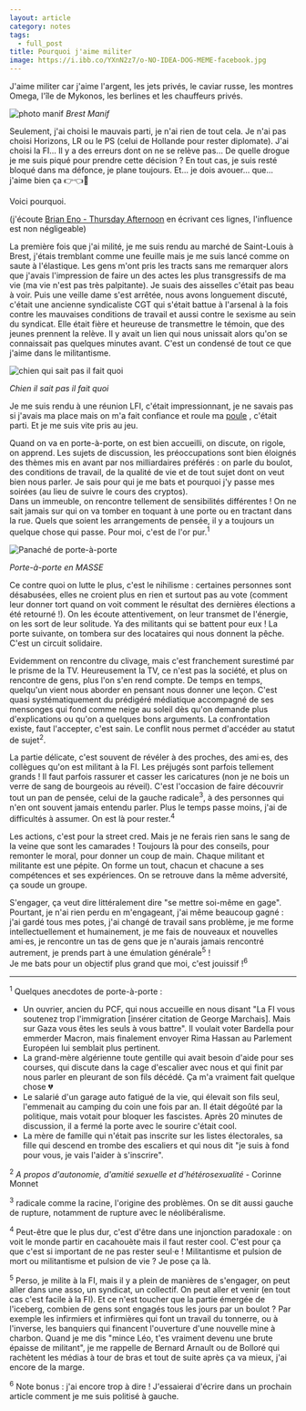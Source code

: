 ```yaml
---
layout: article
category: notes
tags:
  - full_post
title: Pourquoi j'aime militer
image: https://i.ibb.co/YXnN2z7/o-NO-IDEA-DOG-MEME-facebook.jpg
---
```

J'aime militer car j'aime l'argent, les jets privés, le caviar russe, les montres Omega, l'île de Mykonos, les berlines et les chauffeurs privés. 

![photo manif](https://i.ibb.co/NFdXv4q/photo-2024-10-21-23-05-42.jpg)
_Brest Manif_

<!--more-->

Seulement, j'ai choisi le mauvais parti, je n'ai rien de tout cela. Je n'ai pas choisi Horizons, LR ou le PS (celui de Hollande pour rester diplomate). J'ai choisi la FI... Il y a des erreurs dont on ne se relève pas... De quelle drogue je me suis piqué pour prendre cette décision ? En tout cas, je suis resté bloqué dans ma défonce, je plane toujours. Et... je dois avouer... que... j'aime bien ça 👉👈🥺 

Voici pourquoi. 

(j'écoute [Brian Eno - Thursday Afternoon](https://www.youtube.com/watch?v=TTHF2Dfw1Dg) en écrivant ces lignes, l'influence est non négligeable) 

La première fois que j'ai milité, je me suis rendu au marché de Saint-Louis à Brest, j'étais tremblant comme une feuille mais je me suis lancé comme on saute à l'élastique. Les gens m'ont pris les tracts sans me remarquer alors que j'avais l'impression de faire un des actes les plus transgressifs de ma vie (ma vie n'est pas très palpitante). Je suais des aisselles c'était pas beau à voir. Puis une veille dame s'est arrêtée, nous avons longuement discuté, c'était une ancienne syndicaliste CGT qui s'était battue à l'arsenal à la fois contre les mauvaises conditions de travail et aussi contre le sexisme au sein du syndicat. Elle était fière et heureuse de transmettre le témoin, que des jeunes prennent la relève. Il y avait un lien qui nous unissait alors qu'on se connaissait pas quelques minutes avant. C'est un condensé de tout ce que j'aime dans le militantisme. 

![chien qui sait pas il fait quoi](https://i.ibb.co/CHNShF6/photo-2024-10-20-19-03-34.jpg)

_Chien il sait pas il fait quoi_

Je me suis rendu à une réunion LFI, c'était impressionnant, je ne savais pas si j'avais ma place mais on m'a fait confiance et roule ma [poule](https://www.youtube.com/watch?v=qzADF4IVQ88) , c'était parti. Et je me suis vite pris au jeu.

Quand on va en porte-à-porte, on est bien accueilli, on discute, on rigole, on apprend. Les sujets de discussion, les préoccupations sont bien éloignés des thèmes mis en avant par nos milliardaires préférés : on parle du boulot, des conditions de travail, de la qualité de vie et de tout sujet dont on veut bien nous parler. Je sais pour qui je me bats et pourquoi j'y passe mes soirées (au lieu de suivre le cours des cryptos).  
Dans un immeuble, on rencontre tellement de sensibilités différentes ! On ne sait jamais sur qui on va tomber en toquant à une porte ou en tractant dans la rue. Quels que soient les arrangements de pensée, il y a toujours un quelque chose qui passe. Pour moi, c'est de l'or pur.<sup>1</sup>


![Panaché de porte-à-porte](https://i.ibb.co/yVcgJr5/pap2.png)

_Porte-à-porte en MASSE_

Ce contre quoi on lutte le plus, c'est le nihilisme : certaines personnes sont désabusées, elles ne croient plus en rien et surtout pas au vote (comment leur donner tort quand on voit comment le résultat des dernières élections a été retourné !). On les écoute attentivement, on leur transmet de l'énergie, on les sort de leur solitude. Ya des militants qui se battent pour eux ! La porte suivante, on tombera sur des locataires qui nous donnent la pêche. C'est un circuit solidaire.

Evidemment on rencontre du clivage, mais c'est franchement surestimé par le prisme de la TV. Heureusement la TV, ce n'est pas la société, et plus on rencontre de gens, plus l'on s'en rend compte. De temps en temps, quelqu'un vient nous aborder en pensant nous donner une leçon. C'est quasi systématiquement du prédigéré médiatique accompagné de ses mensonges qui fond comme neige au soleil dès qu'on demande plus d'explications ou qu'on a quelques bons arguments. La confrontation existe, faut l'accepter, c'est sain. Le conflit nous permet d'accéder au statut de sujet<sup>2</sup>.

La partie délicate, c'est souvent de révéler à des proches, des ami·es, des collègues qu'on est militant à la FI. Les préjugés sont parfois tellement grands ! Il faut parfois rassurer et casser les caricatures (non je ne bois un verre de sang de bourgeois au réveil). C'est l'occasion de faire découvrir tout un pan de pensée, celui de la gauche radicale<sup>3</sup>, à des personnes qui n'en ont souvent jamais entendu parler. Plus le temps passe moins, j'ai de difficultés à assumer. On est là pour rester.<sup>4</sup>

Les actions, c'est pour la street cred. Mais je ne ferais rien sans le sang de la veine que sont les camarades ! Toujours là pour des conseils, pour remonter le moral, pour donner un coup de main. Chaque militant et militante est une pépite. On forme un tout, chacun et chacune a ses compétences et ses expériences. On se retrouve dans la même adversité, ça soude un groupe. 

S'engager, ça veut dire littéralement dire "se mettre soi-même en gage". Pourtant, je n'ai rien perdu en m'engageant, j'ai même beaucoup gagné : j'ai gardé tous mes potes, j'ai changé de travail sans problème, je me forme intellectuellement et humainement, je me fais de nouveaux et nouvelles ami·es, je rencontre un tas de gens que je n'aurais jamais rencontré autrement, je prends part à une émulation générale<sup>5</sup> !  
Je me bats pour un objectif plus grand que moi, c'est jouissif !<sup>6</sup>


--- 

<sup>1</sup> Quelques anecdotes de porte-à-porte : 

- Un ouvrier, ancien du PCF, qui nous accueille en nous disant "La FI vous soutenez trop l'immigration \[insérer citation de George Marchais\]. Mais sur Gaza vous êtes les seuls à vous battre". Il voulait voter Bardella pour emmerder Macron, mais finalement envoyer Rima Hassan au Parlement Européen lui semblait plus pertinent.
- La grand-mère algérienne toute gentille qui avait besoin d'aide pour ses courses, qui discute dans la cage d'escalier avec nous et qui finit par nous parler en pleurant de son fils décédé. Ça m'a vraiment fait quelque chose 💔
- Le salarié d'un garage auto fatigué de la vie, qui élevait son fils seul, l'emmenait au camping du coin une fois par an. Il était dégoûté par la politique, mais votait pour bloquer les fascistes. Après 20 minutes de discussion, il a fermé la porte avec le sourire c'était cool.
- La mère de famille qui n'était pas inscrite sur les listes électorales, sa fille qui descend en trombe des escaliers et qui nous dit "je suis à fond pour vous, je vais l'aider à s'inscrire".


<sup>2</sup> _A propos d'autonomie, d'amitié sexuelle et d'hétérosexualité_ - Corinne Monnet

<sup>3</sup> radicale comme la racine, l'origine des problèmes. On se dit aussi gauche de rupture, notamment de rupture avec le néolibéralisme.

<sup>4</sup> Peut-être que le plus dur, c'est d'être dans une injonction paradoxale : on voit le monde partir en cacahouète mais il faut rester cool. C'est pour ça que c'est si important de ne pas rester seul·e ! Militantisme et pulsion de mort ou militantisme et pulsion de vie ? Je pose ça là.

<sup>5</sup> Perso, je milite à la FI, mais il y a plein de manières de s'engager, on peut aller dans une asso, un syndicat, un collectif. On peut aller et venir (en tout cas c'est facile à la FI). Et ce n'est toucher que la partie émergée de l'iceberg, combien de gens sont engagés tous les jours par un boulot ? Par exemple les infirmiers et infirmières qui font un travail du tonnerre, ou à l'inverse, les banquiers qui financent l'ouverture d'une nouvelle mine à charbon. Quand je me dis "mince Léo, t'es vraiment devenu une brute épaisse de militant", je me rappelle de Bernard Arnault ou de Bolloré qui rachètent les médias à tour de bras et tout de suite après ça va mieux, j'ai encore de la marge.

<sup>6</sup> Note bonus : j'ai encore trop à dire ! J'essaierai d'écrire dans un prochain article comment je me suis politisé à gauche. 